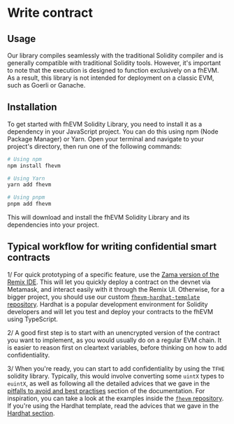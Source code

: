 # Write contract

## Usage

Our library compiles seamlessly with the traditional Solidity compiler and is generally compatible with traditional Solidity tools. However, it's important to note that the execution is designed to function exclusively on a fhEVM. As a result, this library is not intended for deployment on a classic EVM, such as Goerli or Ganache.

## Installation

To get started with fhEVM Solidity Library, you need to install it as a dependency in your JavaScript project. You can do this using npm (Node Package Manager) or Yarn. Open your terminal and navigate to your project's directory, then run one of the following commands:

```bash
# Using npm
npm install fhevm

# Using Yarn
yarn add fhevm

# Using pnpm
pnpm add fhevm
```

This will download and install the fhEVM Solidity Library and its dependencies into your project.

## Typical workflow for writing confidential smart contracts

1/ For quick prototyping of a specific feature, use the [Zama version of the Remix IDE](remix.md). This will let you quickly deploy a contract on the devnet via Metamask, and interact easily with it through the Remix UI. Otherwise, for a bigger project, you should use our custom [`fhevm-hardhat-template` repository](https://github.com/zama-ai/fhevm-hardhat-template). Hardhat is a popular development environment for Solidity developers and will let you test and deploy your contracts to the fhEVM using TypeScript.

2/ A good first step is to start with an unencrypted version of the contract you want to implement, as you would usually do on a regular EVM chain. It is easier to reason first on cleartext variables, before thinking on how to add confidentiality.

3/ When you're ready, you can start to add confidentiality by using the `TFHE` solidity library. Typically, this would involve converting some `uintX` types to `euintX`, as well as following all the detailed advices that we gave in the [pitfalls to avoid and best practises](../../guides/pitfalls.md) section of the documentation. For inspiration, you can take a look at the examples inside the [`fhevm` repository](https://github.com/zama-ai/fhevm/tree/main/examples). If you're using the Hardhat template, read the advices that we gave in the [Hardhat section](hardhat.md).
